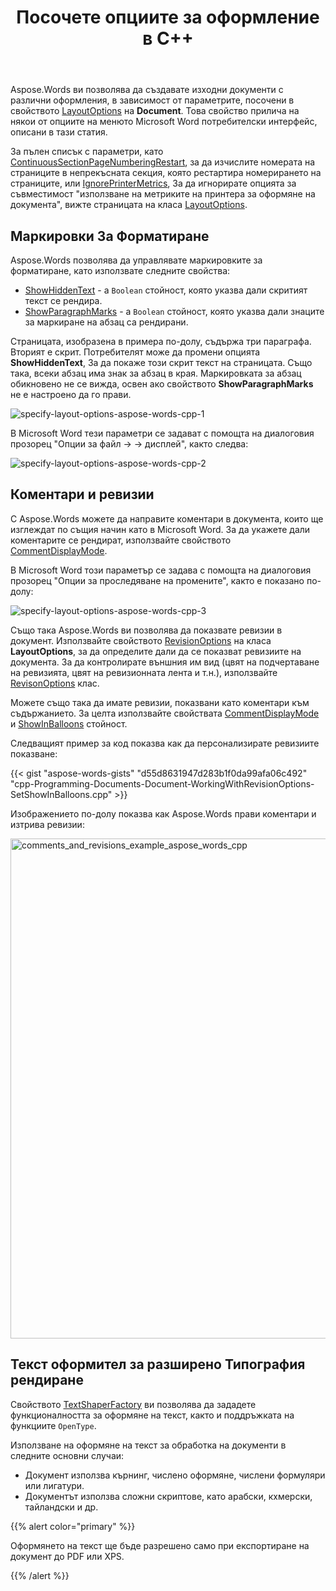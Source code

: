 ﻿---
title: Посочете опциите за оформление в C++
second_title: Aspose.Words за C++
articleTitle: Посочете Опциите За Оформление
linktitle: Посочете Опциите За Оформление
description: "Задайте Опции за оформление за различни оформления на документи."
type: docs
weight: 20
url: /bg/cpp/specify-layout-options/
timestamp: 2024-01-27-14-07-04
---

Aspose.Words ви позволява да създавате изходни документи с различни оформления, в зависимост от параметрите, посочени в свойството [LayoutOptions](https://reference.aspose.com/words/cpp/class/aspose.words.layout.layout_options) на **Document**. Това свойство прилича на някои от опциите на менюто Microsoft Word потребителски интерфейс, описани в тази статия.

За пълен списък с параметри, като [ContinuousSectionPageNumberingRestart](https://reference.aspose.com/words/cpp/aspose.words.layout/layoutoptions/get_continuoussectionpagenumberingrestart/), за да изчислите номерата на страниците в непрекъсната секция, която рестартира номерирането на страниците, или [IgnorePrinterMetrics](https://reference.aspose.com/words/cpp/aspose.words.layout/layoutoptions/get_ignoreprintermetrics/), За да игнорирате опцията за съвместимост "използване на метриките на принтера за оформяне на документа", вижте страницата на класа [LayoutOptions](https://reference.aspose.com/words/cpp/class/aspose.words.layout.layout_options).

## Маркировки За Форматиране

Aspose.Words позволява да управлявате маркировките за форматиране, като използвате следните свойства:

- [ShowHiddenText](https://reference.aspose.com/words/cpp/aspose.words.layout/layoutoptions/get_showhiddentext/) - а `Boolean` стойност, която указва дали скритият текст се рендира.
- [ShowParagraphMarks](https://reference.aspose.com/words/cpp/aspose.words.layout/layoutoptions/get_showparagraphmarks/) - а `Boolean` стойност, която указва дали знаците за маркиране на абзац са рендирани.

Страницата, изобразена в примера по-долу, съдържа три параграфа. Вторият е скрит. Потребителят може да промени опцията **ShowHiddenText**, За да покаже този скрит текст на страницата. Също така, всеки абзац има знак за абзац в края. Маркировката за абзац обикновено не се вижда, освен ако свойството **ShowParagraphMarks** не е настроено да го прави.

![specify-layout-options-aspose-words-cpp-1](specify-layout-options-1.png)

В Microsoft Word тези параметри се задават с помощта на диалоговия прозорец "Опции за файл → → дисплей", както следва:

![specify-layout-options-aspose-words-cpp-2](specify-layout-options-3.png)

## Коментари и ревизии

С Aspose.Words можете да направите коментари в документа, които ще изглеждат по същия начин като в Microsoft Word. За да укажете дали коментарите се рендират, използвайте свойството [CommentDisplayMode](https://reference.aspose.com/words/cpp/aspose.words.layout/layoutoptions/get_commentdisplaymode/).

В Microsoft Word този параметър се задава с помощта на диалоговия прозорец "Опции за проследяване на промените", както е показано по-долу:

![specify-layout-options-aspose-words-cpp-3](specify-layout-options-4.png)

Също така Aspose.Words ви позволява да показвате ревизии в документ. Използвайте свойството [RevisionOptions](https://reference.aspose.com/words/cpp/aspose.words.layout/layoutoptions/get_revisionoptions/) на класа **LayoutOptions**, за да определите дали да се показват ревизиите на документа. За да контролирате външния им вид (цвят на подчертаване на ревизията, цвят на ревизионната лента и т.н.), използвайте [RevisonOptions](https://reference.aspose.com/words/cpp/aspose.words.layout/layoutoptions/get_revisionoptions/) клас.

Можете също така да имате ревизии, показвани като коментари към съдържанието. За целта използвайте свойствата [CommentDisplayMode](https://reference.aspose.com/words/cpp/aspose.words.layout/layoutoptions/set_commentdisplaymode/) и [ShowInBalloons](https://reference.aspose.com/words/cpp/aspose.words.layout/commentdisplaymode/) стойност.

Следващият пример за код показва как да персонализирате ревизиите показване:

{{< gist "aspose-words-gists" "d55d8631947d283b1f0da99afa06c492" "cpp-Programming-Documents-Document-WorkingWithRevisionOptions-SetShowInBalloons.cpp" >}}

Изображението по-долу показва как Aspose.Words прави коментари и изтрива ревизии:

<img src="specify-layout-options-2.png" alt="comments_and_revisions_example_aspose_words_cpp" style="width:800px"/>

## Текст оформител за разширено Типография рендиране

Свойството [TextShaperFactory](https://reference.aspose.com/words/cpp/aspose.words.layout/layoutoptions/get_textshaperfactory/) ви позволява да зададете функционалността за оформяне на текст, както и поддръжката на функциите `OpenType`.

Използване на оформяне на текст за обработка на документи в следните основни случаи:

- Документ използва кърнинг, числено оформяне, числени формуляри или лигатури.
- Документът използва сложни скриптове, като арабски, кхмерски, тайландски и др.

{{% alert color="primary" %}}

Оформянето на текст ще бъде разрешено само при експортиране на документ до PDF или XPS.

{{% /alert %}}
